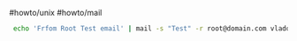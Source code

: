 #howto/unix #howto/mail

```sh
 echo 'Frfom Root Test email' | mail -s "Test" -r root@domain.com vlado.s3dlar@gmail.com
```
